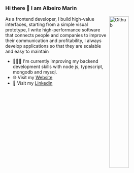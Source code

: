 ### Hi there 👋 I am Albeiro Marin

<img width="35%" align="right" alt="Github" src="https://user-images.githubusercontent.com/48678280/88862734-4903af80-d201-11ea-968b-9c939d88a37c.gif" />

As a frontend developer, I build high-value interfaces, starting from a simple visual prototype, I write high-performance software that connects people and companies to improve their communication and profitability, I always develop applications so that they are scalable and easy to maintain

- 👨🏻‍💻 I'm currently improving my backend development skills with node js, typescript, mongodb and mysql.
- 🌐 Visit my [Website](https://misitioweb.com)
- 🤵 Visit my [Linkedin](https://www.linkedin.com/in/albeiromr)

